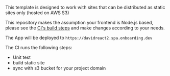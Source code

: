
This template is designed to work with sites that can be distributed as static sites only (hosted on AWS S3)

This repository makes the assumption your frontend is Node.js based, please see the [CI's build steps][ci-build] and make changes according to your needs.

The App will be deployed to `https://davidreact2.spa.onboarding.dev`

The CI runs the following steps:
- Unit test
- build static site
- sync with s3 bucket for your project domain


[ci-build]: ../../.github/workflows/ci.yml#L9-L45